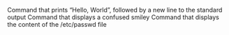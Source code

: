 Command that prints “Hello, World”, followed by a new line to the standard output
Command that displays a confused smiley
Command that displays the content of the /etc/passwd file
